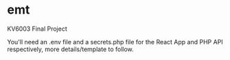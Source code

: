 # emt
KV6003 Final Project


You'll need an .env file and a secrets.php file for the React App and PHP API respectively, more details/template to follow.

